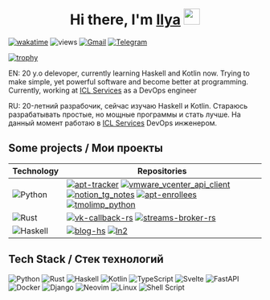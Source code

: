 <h1 align="center">Hi there, I'm <a href="https://telegram.me/mrtstg" target="_blank">Ilya</a> 
<img src="https://github.com/blackcater/blackcater/raw/main/images/Hi.gif" height="32"/></h1>

[![wakatime](https://wakatime.com/badge/user/6afec9f8-74f5-4a79-a1c3-91f4e5bb13a8.svg)](https://wakatime.com/@6afec9f8-74f5-4a79-a1c3-91f4e5bb13a8)
![views](https://komarev.com/ghpvc/?username=mrtstg)
[![Gmail](https://img.shields.io/badge/-mrtstgdev@gmail.com-c14438?style=social&logo=Gmail&logoColor=red&link=mailto:mrtstgdev@gmail.com)](mailto:mrtstgdev@gmail.com)
[![Telegram](https://img.shields.io/badge/-Telegram-c14438?style=social&logo=Telegram&logoColor=red&link=https://t.me/mrtstg)](https://t.me/mrtstg)

[![trophy](https://github-profile-trophy.vercel.app/?username=mrtstg&rank=-C,-B&theme=gruvbox&no-bg=true)](https://github.com/ryo-ma/github-profile-trophy)

EN: 20 y.o delevoper, currently learning Haskell and Kotlin now. Trying to make simple, yet powerful software and become better at programming. Currently, working at [ICL Services](https://icl-services.com/) as a DevOps engineer

RU: 20-летний разрабочик, сейчас изучаю Haskell и Kotlin. Стараюсь разрабатывать простые, но мощные программы и стать лучше. На данный момент работаю в [ICL Services](https://icl-services.com/) DevOps инженером.

## Some projects / Мои проекты

| **Technology** | **Repositories** |
|------------|-------------|
| ![Python](https://img.shields.io/badge/Python-3776AB?style=for-the-badge&logo=python&logoColor=white) | [![apt-tracker](https://img.shields.io/badge/apt__tracker-black?logo=github)](https://github.com/mrtstg/apt-tracker) [![vmware_vcenter_api_client](https://img.shields.io/badge/vmware__vcenter__api__client-black?logo=github)](https://github.com/mrtstg/vmware_vcenter_api_client) [![notion_tg_notes](https://img.shields.io/badge/notion__notes__tg-black?logo=github)](https://github.com/mrtstg/notion_tg_notes) [![apt-enrollees](https://img.shields.io/badge/apt__enrollees-black?logo=github)](https://github.com/mrtstg/apt-enrollees) [![tmolimp_python](https://img.shields.io/badge/tbolimp__python-black?logo=github)](https://github.com/mrtstg/tbolimp_python) |
| ![Rust](https://img.shields.io/badge/Rust-000000?style=for-the-badge&logo=rust&logoColor=white) | [![vk-callback-rs](https://img.shields.io/badge/vk--callback--rs-black?logo=github)](https://github.com/mrtstg/vk-callback-rs) [![streams-broker-rs](https://img.shields.io/badge/streams--broker--rs-black?logo=github)](https://github.com/mrtstg/streams-broker-rs) |
| ![Haskell](https://img.shields.io/badge/Haskell-5e5086?style=for-the-badge&logo=haskell&logoColor=white) | [![blog-hs](https://img.shields.io/badge/blog--hs-black?logo=github)](https://github.com/mrtstg/blog-hs) [![ln2](https://img.shields.io/badge/ln2-black?logo=github)](https://github.com/mrtstg/ln2) |

## Tech Stack / Стек технологий

![Python](https://img.shields.io/badge/python-3670A0?style=for-the-badge&logo=python&logoColor=ffdd54) ![Rust](https://img.shields.io/badge/rust-%23000000.svg?style=for-the-badge&logo=rust&logoColor=white) ![Haskell](https://img.shields.io/badge/Haskell-5e5086?style=for-the-badge&logo=haskell&logoColor=white) ![Kotlin](https://img.shields.io/badge/kotlin-%237F52FF.svg?style=for-the-badge&logo=kotlin&logoColor=white) ![TypeScript](https://img.shields.io/badge/typescript-%23007ACC.svg?style=for-the-badge&logo=typescript&logoColor=white) ![Svelte](https://img.shields.io/badge/svelte-%23f1413d.svg?style=for-the-badge&logo=svelte&logoColor=white) ![FastAPI](https://img.shields.io/badge/FastAPI-005571?style=for-the-badge&logo=fastapi) ![Docker](https://img.shields.io/badge/docker-%230db7ed.svg?style=for-the-badge&logo=docker&logoColor=white) ![Django](https://img.shields.io/badge/django-%23092E20.svg?style=for-the-badge&logo=django&logoColor=white) ![Neovim](https://img.shields.io/badge/NeoVim-%2357A143.svg?&style=for-the-badge&logo=neovim&logoColor=white) ![Linux](https://img.shields.io/badge/Linux-FCC624?style=for-the-badge&logo=linux&logoColor=black) ![Shell Script](https://img.shields.io/badge/shell_script-%23121011.svg?style=for-the-badge&logo=gnu-bash&logoColor=white)
